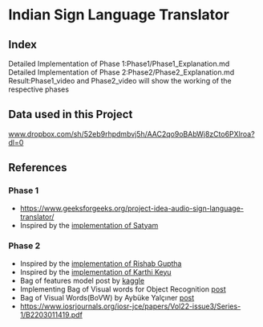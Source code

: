 # Indian Sign Language Translator
## Index

Detailed Implementation of Phase 1:Phase1/Phase1_Explanation.md <br>
Detailed Implementation of Phase 2:Phase2/Phase2_Explanation.md <br>
Result:Phase1_video and Phase2_video will show the working of the respective phases 

## Data used in this Project
www.dropbox.com/sh/52eb9rhpdmbvj5h/AAC2qo9oBAbWj8zCto6PXlroa?dl=0

## References
### Phase 1
- https://www.geeksforgeeks.org/project-idea-audio-sign-language-translator/
- Inspired by the [implementation of Satyam](https://github.com/satyam9090/Automatic-Indian-Sign-Language-Translator-ISL)
### Phase 2
- Inspired by the [implementation of Rishab Guptha](https://github.com/imRishabhGupta/Indian-Sign-Language-Recognition)
- Inspired by the [implementation of Karthi Keyu](https://github.com/Karthikeyu/Indian-sign-language-recognition)
- Bag of features model post by [kaggle](https://www.kaggle.com/pierre54/bag-of-words-model-with-sift-descriptors)
- Implementing Bag of Visual words for Object Recognition [post](https://kushalvyas.github.io/BOV.html)
- Bag of Visual Words(BoVW) by Aybüke Yalçıner [post](https://medium.com/@aybukeyalcinerr/bag-of-visual-words-bovw-db9500331b2f)
- https://www.iosrjournals.org/iosr-jce/papers/Vol22-issue3/Series-1/B2203011419.pdf



